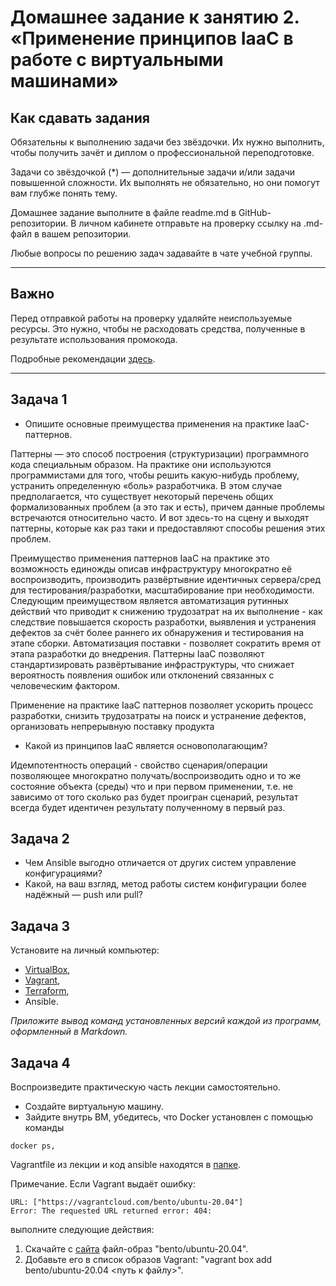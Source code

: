 # Домашнее задание к занятию 2. «Применение принципов IaaC в работе с виртуальными машинами»

## Как сдавать задания

Обязательны к выполнению задачи без звёздочки. Их нужно выполнить, чтобы получить зачёт и диплом о профессиональной переподготовке.

Задачи со звёздочкой (*) — дополнительные задачи и/или задачи повышенной сложности. Их выполнять не обязательно, но они помогут вам глубже понять тему.

Домашнее задание выполните в файле readme.md в GitHub-репозитории. В личном кабинете отправьте на проверку ссылку на .md-файл в вашем репозитории.

Любые вопросы по решению задач задавайте в чате учебной группы.

---


## Важно

Перед отправкой работы на проверку удаляйте неиспользуемые ресурсы.
Это нужно, чтобы не расходовать средства, полученные в результате использования промокода.

Подробные рекомендации [здесь](https://github.com/netology-code/virt-homeworks/blob/virt-11/r/README.md).

---

## Задача 1

- Опишите основные преимущества применения на практике IaaC-паттернов.

Паттерны — это способ построения (структуризации) программного кода специальным образом. На практике они используются программистами для того, чтобы решить какую-нибудь проблему, устранить определенную «боль» разработчика. В этом случае предполагается, что существует некоторый перечень общих формализованных проблем (а это так и есть), причем данные проблемы встречаются относительно часто. И вот здесь-то на сцену и выходят паттерны, которые как раз таки и предоставляют способы решения этих проблем.

Преимущество применения паттернов IaaС на практике это возможность единожды описав инфраструктуру многократно её воспроизводить, производить развёртывние идентичных сервера/сред для тестирования/разработки, масштабирование при необходимости. Следующим преимуществом является автоматизация рутинных действий что приводит к снижению трудозатрат на их выполнение - как следствие повышается скорость разработки, выявления и устранения дефектов за счёт более раннего их обнаружения и тестирования на этапе сборки. Автоматизация поставки - позволяет сократить время от этапа разработки до внедрения. Паттерны IaaC позволяют стандартизировать развёртывание инфраструктуры, что снижает вероятность появления ошибок или отклонений связанных с человеческим фактором.

Применение на практике IaaC паттернов позволяет ускорить процесс разработки, снизить трудозатраты на поиск и устранение дефектов, организовать непрерывную поставку продукта
  
- Какой из принципов IaaC является основополагающим?

Идемпотентность операций - свойство сценария/операции позволяющее многократно получать/воспроизводить одно и то же состояние объекта (среды) что и при первом применении, т.е. не зависимо от того сколько раз будет проигран сценарий, результат всегда будет идентичен результату полученному в первый раз.

## Задача 2

- Чем Ansible выгодно отличается от других систем управление конфигурациями?
- Какой, на ваш взгляд, метод работы систем конфигурации более надёжный — push или pull?

## Задача 3

Установите на личный компьютер:

- [VirtualBox](https://www.virtualbox.org/),
- [Vagrant](https://github.com/netology-code/devops-materials),
- [Terraform](https://github.com/netology-code/devops-materials/blob/master/README.md),
- Ansible.

*Приложите вывод команд установленных версий каждой из программ, оформленный в Markdown.*

## Задача 4 

Воспроизведите практическую часть лекции самостоятельно.

- Создайте виртуальную машину.
- Зайдите внутрь ВМ, убедитесь, что Docker установлен с помощью команды
```
docker ps,
```
Vagrantfile из лекции и код ansible находятся в [папке](https://github.com/netology-code/virt-homeworks/tree/virt-11/05-virt-02-iaac/src).

Примечание. Если Vagrant выдаёт ошибку:
```
URL: ["https://vagrantcloud.com/bento/ubuntu-20.04"]     
Error: The requested URL returned error: 404:
```

выполните следующие действия:

1. Скачайте с [сайта](https://app.vagrantup.com/bento/boxes/ubuntu-20.04) файл-образ "bento/ubuntu-20.04".
2. Добавьте его в список образов Vagrant: "vagrant box add bento/ubuntu-20.04 <путь к файлу>".
